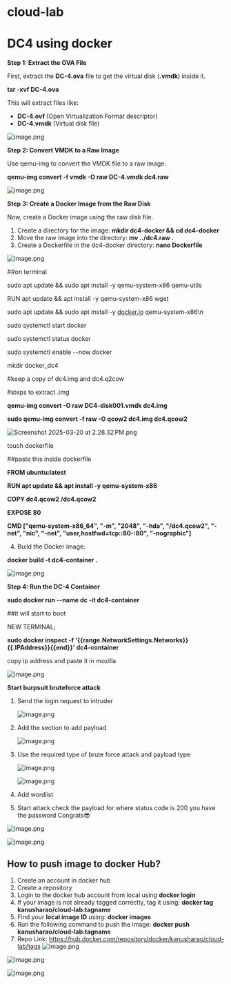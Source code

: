 # cloud-lab
# DC4 using docker

**Step 1: Extract the OVA File**

First, extract the **DC-4.ova** file to get the virtual disk (**.vmdk**) inside it.

**tar -xvf DC-4.ova**

This will extract files like:

- **DC-4.ovf** (Open Virtualization Format descriptor)
- **DC-4.vmdk** (Virtual disk file)

![image.png](attachment:d2454c09-bbf2-44c1-aacd-b5525fb94b74:image.png)

**Step 2: Convert VMDK to a Raw Image**

Use qemu-img to convert the VMDK file to a raw image:

**qemu-img convert -f vmdk -O raw DC-4.vmdk dc4.raw**

![image.png](attachment:764c3527-195a-46e0-9fb7-8c83b015e794:image.png)

**Step 3: Create a Docker Image from the Raw Disk**

Now, create a Docker image using the raw disk file.

1. Create a directory for the image: **mkdir dc4-docker && cd dc4-docker**
2. Move the raw image into the directory: **mv ../dc4.raw .**
3.  Create a Dockerfile in the dc4-docker directory: **nano Dockerfile**

![image.png](attachment:b673f19f-ac40-415a-8d14-a4289b10a1dc:image.png)

##on terminal

sudo apt update && sudo apt install -y qemu-system-x86 qemu-utils

RUN apt update && apt install -y qemu-system-x86 wget

sudo apt update && sudo apt install -y [docker.io](http://docker.io/) qemu-system-x86\n

sudo systemctl start docker

sudo systemctl status docker

sudo systemctl enable --now docker

mkdir docker_dc4

#keep a copy of dc4.img and dc4.q2cow

#steps to extract .img

**qemu-img convert -O raw DC4-disk001.vmdk dc4.img**

**sudo qemu-img convert -f raw -O qcow2 dc4.img dc4.qcow2**

![Screenshot 2025-03-20 at 2.28.32 PM.png](attachment:afde706a-6dd9-491b-b4d5-bd2fb50ac314:Screenshot_2025-03-20_at_2.28.32_PM.png)

touch dockerfile

##paste this inside dockerfile

**FROM ubuntu:latest**

**RUN apt update && apt install -y qemu-system-x86**

**COPY dc4.qcow2 /dc4.qcow2**

**EXPOSE 80**

**CMD ["qemu-system-x86_64", "-m", "2048", "-hda", "/dc4.qcow2", "-net", "nic", "-net", "user,hostfwd=tcp::80-:80", "-nographic"]**

4.	Build the Docker image: 

 **docker build -t dc4-container .**

![image.png](attachment:8660f49b-2092-4a94-805a-b3edce937237:image.png)

**Step 4: Run the DC-4 Container**

**sudo docker run --name dc -it dc4-container**

##it will start to boot

NEW TERMINAL;

**sudo docker inspect -f '{{range.NetworkSettings.Networks}}{{.IPAddress}}{{end}}' dc4-container**

copy ip address and paste it in mozilla

![image.png](attachment:2604b455-1bb2-4f79-851b-0b42b387acdf:image.png)

**Start burpsuit bruteforce attack**

1. Send the login request to intruder
    
    ![image.png](attachment:0562a537-8c56-4bef-a334-7eba75ff4b0d:image.png)
    
2. Add the section to add payload
    
    ![image.png](attachment:a2a2664c-1443-4bae-a336-cd1ce997a33a:image.png)
    
3. Use the required type of brute force attack and payload type
    
    ![image.png](attachment:e17bff4d-e51c-47b3-b33a-94a408c054a8:image.png)
    
    ![image.png](attachment:a6e08b0e-ccbb-4c32-9352-b2b984de4ab1:image.png)
    
4. Add wordlist
5. Start attack check the payload for where status code is 200 you have the password Congrats😎

![image.png](attachment:7fd637f3-2707-4366-8896-393932643391:image.png)

![image.png](attachment:ea7db136-28ba-4a20-b4f2-4265b3ac19d9:image.png)

## **How to push image to docker Hub?**

1. Create an account in docker hub
2. Create a repository
3. Login to the docker hub account from local using **docker login**
4. If your image is not already tagged correctly, tag it using: **docker tag <local-image-id> kanusharao/cloud-lab:tagname**
5. Find your **local image ID** using: **docker images**
6. Run the following command to push the image: **docker push kanusharao/cloud-lab:tagname**
7. Repo Link: https://hub.docker.com/repository/docker/kanusharao/cloud-lab/tags
![image.png](attachment:de79e903-53c4-45c4-ae57-15c97e1356b6:image.png)

![image.png](attachment:5f24623c-de80-4052-b0ba-c7651929da05:image.png)

![image.png](attachment:da9e3682-4cff-4b2b-b0b6-9f6b939d3e3c:image.png)
